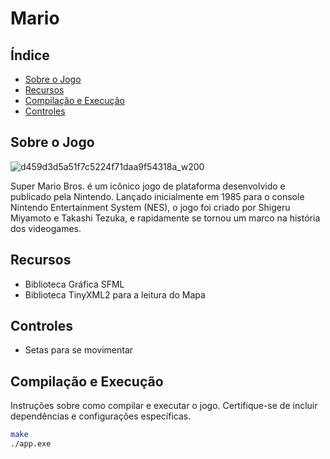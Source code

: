 # Mario

## Índice

- [Sobre o Jogo](#sobre-o-jogo)
- [Recursos](#recursos)
- [Compilação e Execução](#compilação-e-execução)
- [Controles](#controles)

## Sobre o Jogo
![d459d3d5a51f7c5224f71daa9f54318a_w200](https://github.com/pds2-dcc-ufmg/2023-2-TN-grupo12/assets/78943325/f5173082-626a-4754-9876-0087d16649c1)

Super Mario Bros. é um icônico jogo de plataforma desenvolvido e publicado pela Nintendo. 
Lançado inicialmente em 1985 para o console Nintendo Entertainment System (NES), o jogo foi criado por Shigeru Miyamoto e Takashi Tezuka,
e rapidamente se tornou um marco na história dos videogames.

## Recursos


- Biblioteca Gráfica SFML
- Biblioteca TinyXML2 para a leitura do Mapa

## Controles
- Setas para se movimentar

## Compilação e Execução

Instruções sobre como compilar e executar o jogo. Certifique-se de incluir dependências e configurações específicas.

```bash
make
./app.exe
